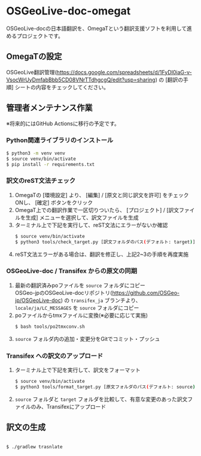 # OSGeoLive-doc-omegat

OSGeoLive-docの日本語翻訳を、OmegaTという翻訳支援ソフトを利用して進めるプロジェクトです。

## OmegaTの設定

OSGeoLive翻訳管理(https://docs.google.com/spreadsheets/d/1FyDI0iaG-v-VsocWrUyDmfabBbb5CD08VNrTTdhgcgQ/edit?usp=sharing) の [翻訳の手順] シートの内容をチェックしてください。

## 管理者メンテナンス作業

※将来的にはGitHub Actionsに移行の予定です。

### Python関連ライブラリのインストール

```bash
$ python3 -m venv venv
$ source venv/bin/activate
$ pip install -r requirements.txt
```

### 訳文のreST文法チェック

1. OmegaTの [環境設定] より、 [編集] / [原文と同じ訳文を許可] をチェックONし、 [確定] ボタンをクリック
2. OmegaT上での翻訳作業で一区切りついたら、 [プロジェクト] / [訳文ファイルを生成] メニューを選択して、訳文ファイルを生成
3. ターミナル上で下記を実行して、reST文法にエラーがないか確認
   ```bash
   $ source venv/bin/activate
   $ python3 tools/check_target.py [訳文フォルダのパス(デフォルト: target)]
   ```
4. reST文法エラーがある場合は、翻訳を修正し、上記2~3の手順を再度実施

### OSGeoLive-doc / Transifex からの原文の同期

1. 最新の翻訳済みpoファイルを `source` フォルダにコピー  
   OSGeo-jpのOSGeoLive-docリポジトリ(https://github.com/OSGeo-jp/OSGeoLive-doc) の `transifex_ja` ブランチより、 `locale/ja/LC_MESSAGES` を `source` フォルダにコピー
2. poファイルからtmxファイルに変換(※必要に応じて実施)
   ```bash
   $ bash tools/po2tmxconv.sh
   ```
3. `source` フォルダ内の追加・変更分をGitでコミット・プッシュ

### Transifex への訳文のアップロード

1. ターミナル上で下記を実行して、訳文をフォーマット
   ```bash
   $ source venv/bin/activate
   $ python3 tools/format_target.py [原文フォルダのパス(デフォルト: source)] [訳文フォルダのパス(デフォルト: target)]
   ```
2. `source` フォルダと `target` フォルダを比較して、有意な変更のあった訳文ファイルのみ、Transifexにアップロード


## 訳文の生成


```

$ ./gradlew trasnlate


```

